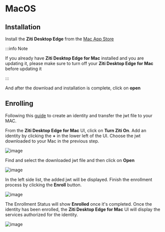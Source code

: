 # MacOS

## Installation

Install the **Ziti Desktop Edge** from the [Mac App Store](https://apps.apple.com/us/app/ziti-tunnel/id1460484572?mt=12)


:::info Note

If you already have **Ziti Desktop Edge for Mac** installed and you are updating it, please make sure to turn off your **Ziti Desktop Edge for Mac** before updating it

:::
 

And after the download and installation is complete, click on **open**

 

## Enrolling 

Following this [guide](/docs/core-concepts/identities/creating) to create an identity and transfer the jwt file to your MAC.

From the **Ziti Desktop Edge for Mac** UI, click on **Turn Ziti On**. Add an identity by clicking the **+** in the lower left of the UI. Choose the jwt downloaded to your Mac in the previous step.


![image](/img/clients/mac-install4.png) 
 

Find and select the downloaded jwt file and then click on **Open**

![image](/img/clients/mac-install5.png) 


In the left side list, the added jwt will be displayed. Finish the enrollment process by clicking the **Enroll** button.


![image](/img/clients/mac-install6.png) 


The Enrollment Status will show **Enrolled** once it's completed. Once the identity has been enrolled, the **Ziti Desktop Edge for Mac** UI will display the services authorized for the identity. 

![image](/img/clients/mac-install7.png) 

